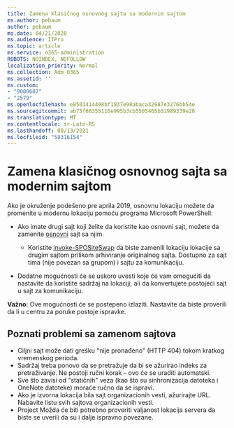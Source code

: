 ```yaml
---
title: Zamena klasičnog osnovnog sajta sa modernim sajtom
ms.author: pebaum
author: pebaum
ms.date: 04/21/2020
ms.audience: ITPro
ms.topic: article
ms.service: o365-administration
ROBOTS: NOINDEX, NOFOLLOW
localization_priority: Normal
ms.collection: Adm_O365
ms.assetid: ''
ms.custom:
- "9000687"
- "2579"
ms.openlocfilehash: e8501414498bf1937e98abaca32987e3276bb54e
ms.sourcegitcommit: ab75f66355116e995b3cb5505465b31989339e28
ms.translationtype: MT
ms.contentlocale: sr-Latn-RS
ms.lasthandoff: 08/13/2021
ms.locfileid: "58316154"
---
```

# <a name="swap-your-classic-root-site-with-a-modern-site"></a>Zamena klasičnog osnovnog sajta sa modernim sajtom

Ako je okruženje podešeno pre aprila 2019, osnovnu lokaciju možete da promenite u modernu lokaciju pomoću programa Microsoft PowerShell:

- Ako imate drugi sajt koji želite da koristite kao osnovni sajt, možete da zamenite [osnovni](https://docs.microsoft.com/sharepoint/modern-root-site) sajt sa njim. 
    - Koristite [invoke-SPOSiteSwap](https://docs.microsoft.com/powershell/module/sharepoint-online/invoke-spositeswap?view=sharepoint-ps) da biste zamenili lokaciju lokacije sa drugim sajtom prilikom arhiviranje originalnog sajta. Dostupno za sajt tima (nije povezan sa grupom) i sajtu za komunikaciju. 

- Dodatne mogućnosti će se uskoro uvesti koje će vam omogućiti da nastavite da koristite sadržaj na lokaciji, ali da konvertujete postojeći sajt u sajt za komunikaciju. 

**Važno:** Ove mogućnosti će se postepeno izlaziti. Nastavite da biste proverili da li u centru za poruke postoje ispravke. 

## <a name="known-issues-with-swapping-sites"></a>Poznati problemi sa zamenom sajtova

- Ciljni sajt može dati grešku "nije pronađeno" (HTTP 404) tokom kratkog vremenskog perioda.
- Sadržaj treba ponovo da se pretražuje da bi se ažurirao indeks za pretraživanje. Ne postoji ručni korak – ovo će se uraditi automatski.
- Sve što zavisi od "statičnih" veza (kao što su sinhronizacija datoteka i OneNote datoteke) moraće ručno da se ispravi.
- Ako je izvorna lokacija bila sajt organizacionih vesti, ažurirajte URL. Nabavite listu svih sajtova organizacionih vesti.
- Project Možda će biti potrebno proveriti valjanost lokacija servera da biste se uverili da su i dalje ispravno povezane.
